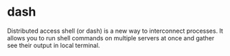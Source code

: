 # dash
Distributed access shell (or dash) is a new way to interconnect processes. It allows you to run shell commands on multiple servers at once and gather see their output in local terminal.
